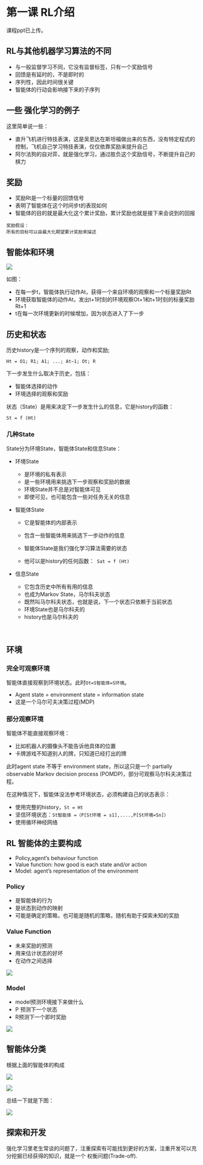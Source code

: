 
# 第一课 RL介绍

课程ppt已上传。

## RL与其他机器学习算法的不同

* 与一般监督学习不同，它没有监督标签，只有一个奖励信号
* 回馈是有延时的，不是即时的
* 序列性，因此时间很关键
* 智能体的行动会影响接下来的子序列

## 一些 强化学习的例子

这里简单说一些：
* 直升飞机进行特技表演，这是吴恩达在斯坦福做出来的东西，没有特定程式的控制，飞机自己学习特技表演，仅仅依靠奖励来提升自己
* 阿尔法狗的自对弈，就是强化学习，通过胜负这个奖励信号，不断提升自己的棋力

## 奖励

* 奖励Rt是一个标量的回馈信号
* 表明了智能体在这个时间步t的表现如何
* 智能体的目的就是最大化这个累计奖励，累计奖励也就是接下来会说到的回报

```
奖励假设：
所有的目标可以由最大化期望累计奖励来描述
```

## 智能体和环境

![](../images/1.png)

如图：
* 在每一步t，智能体执行动作At，获得一个来自环境的观察和一个标量奖励Rt
* 环境获取智能体的动作At，发出t+1时刻的环境观察Ot+1和t+1时刻的标量奖励Rt+1
* t在每一次环境更新的时候增加，因为状态进入了下一步

## 历史和状态

历史history是一个序列的观察，动作和奖励;
```
Ht = O1; R1; A1; ...; At−1; Ot; R
```
下一步发生什么取决于历史，包括：
* 智能体选择的动作
* 环境选择的观察和奖励

状态（State）是用来决定下一步发生什么的信息，它是history的函数：
```
St = f (Ht)
```

### 几种State

State分为环境State，智能体State和信息State：


* 环境State
 
  * 是环境的私有表示
  
  * 是一些环境用来挑选下一步观察和奖励的数据
  
  * 环境State并不总是对智能体可见
  
  * 即使可见，也可能包含一些对任务无关的信息

* 智能体State
  
  * 它是智能体的内部表示
 
  * 包含一些智能体用来挑选下一步动作的信息
  
  * 智能体State是我们强化学习算法需要的状态
  
  * 他可以是history的任何函数：``` Sat = f (Ht)```

* 信息State
  
  * 它包含历史中所有有用的信息
  
  * 也成为Markov State，马尔科夫状态
  
  * 既然叫马尔科夫状态，也就是说，下一个状态只依赖于当前状态
  
  * 环境State也是马尔科夫的
  
  * history也是马尔科夫的
  
  
## 环境

### 完全可观察环境

智能体直接观察到环境状态。此时```Ot=S智能体=S环境```。

* Agent state = environment state = information state
* 这是一个马尔可夫决策过程(MDP)

### 部分观察环境

智能体不能直接观察环境：
* 比如机器人的摄像头不能告诉他具体的位置
* 卡牌游戏不知道别人的牌，只知道已经打出的牌

此时agent state 不等于 environment state，所以这只是一个 partially observable Markov decision process
(POMDP)，部分可观察马尔科夫决策过程。

在这种情况下，智能体没法参考环境状态，必须构建自己的状态表示：
* 使用完整的history，```St = Ht```
* 坚信环境状态：```St智能体 =（P[St环境 = s1],....,P[St环境=Sn]）```
* 使用循环神经网络

## RL 智能体的主要构成

* Policy,agent’s behaviour function
* Value function: how good is each state and/or action
* Model: agent’s representation of the environment

### Policy

* 是智能体的行为
* 是状态到动作的映射
* 可能是确定的策略，也可能是随机的策略，随机有助于探索未知的奖励

### Value Function

* 未来奖励的预测
* 用来估计状态的好坏
* 在动作之间选择

![](../images/2.png)

### Model

* model预测环境接下来做什么
* P 预测下一个状态
* R预测下一个即时奖励

![](../images/3.png)

## 智能体分类

根据上面的智能体的构成

![](../images/4.png)

![](../images/5.png)

总结一下就是下图：

![](../images/6.png)


## 探索和开发

强化学习里老生常谈的问题了，注重探索有可能找到更好的方案，注重开发可以充分挖掘已经获得的知识，就是一个
权衡问题(Trade-off).




